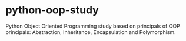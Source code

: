 # python-oop-study
Python Object Oriented Programming study based on principals of OOP principals: Abstraction, Inheritance, Encapsulation and Polymorphism.
